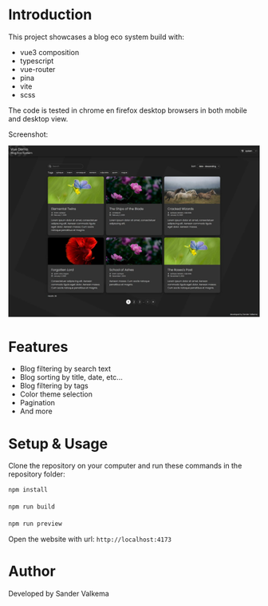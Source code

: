 # Introduction

This project showcases a blog eco system build with:
- vue3 composition
- typescript
- vue-router
- pina 
- vite
- scss

The code is tested in chrome en firefox desktop browsers in both mobile and desktop view.

Screenshot:

![demo-image](./public/demo.jpg)

# Features

- Blog filtering by search text
- Blog sorting by title, date, etc...
- Blog filtering by tags
- Color theme selection
- Pagination
- And more

# Setup & Usage

Clone the repository on your computer and run these commands in the repository folder: 

```bash
npm install

npm run build

npm run preview
```
Open the website with url:  `http://localhost:4173`

# Author
Developed by Sander Valkema

